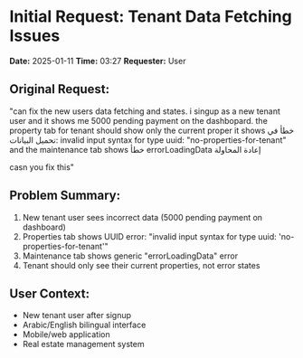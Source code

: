 # Initial Request: Tenant Data Fetching Issues

**Date:** 2025-01-11
**Time:** 03:27
**Requester:** User

## Original Request:
"can fix the new users data fetching and states. i singup as a new tenant user and it shows me 5000 pending payment on the dashbopard. the property tab for tenant should show only the current proper it shows خطأ في تحميل البيانات: invalid input syntax for type uuid: "no-properties-for-tenant" and the maintenance tab shows خطأ
errorLoadingData
إعادة المحاولة

casn you fix this"

## Problem Summary:
1. New tenant user sees incorrect data (5000 pending payment on dashboard)
2. Properties tab shows UUID error: "invalid input syntax for type uuid: 'no-properties-for-tenant'"
3. Maintenance tab shows generic "errorLoadingData" error
4. Tenant should only see their current properties, not error states

## User Context:
- New tenant user after signup
- Arabic/English bilingual interface
- Mobile/web application
- Real estate management system